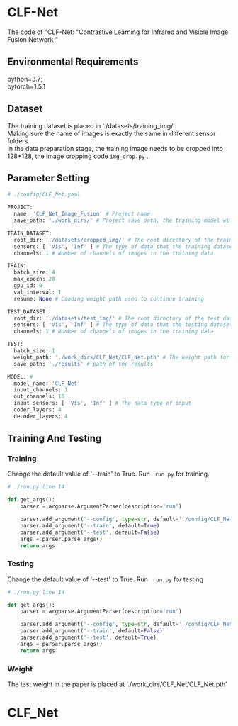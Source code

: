 # CLF-Net  
The code of "CLF-Net: "Contrastive Learning for Infrared and Visible Image Fusion Network "

## Environmental Requirements  
python=3.7;   
pytorch=1.5.1 

  
## Dataset  
The training dataset is placed in './datasets/training_img/'.  
Making sure the name of images is exactly the same in different sensor folders.  
In the data preparation stage, the training image needs to be cropped into 128*128, the image cropping code ` img_crop.py ` .



## Parameter Setting  
  
```python
# ./config/CLF_Net.yaml

PROJECT: 
  name: 'CLF_Net_Image_Fusion' # Project name
  save_path: './work_dirs/' # Project save path, the training model will be saved to this path

TRAIN_DATASET: 
  root_dir: './datasets/cropped_img/' # The root directory of the training dataset
  sensors: [ 'Vis', 'Inf' ] # The type of data that the training dataset contains
  channels: 1 # Number of channels of images in the training data

TRAIN: 
  batch_size: 4 
  max_epoch: 20 
  gpu_id: 0
  val_interval: 1 
  resume: None # Loading weight path used to continue training

TEST_DATASET: 
  root_dir: './datasets/test_img/' # The root directory of the test dataset
  sensors: [ 'Vis', 'Inf' ] # The type of data that the testing dataset contains
  channels: 1 # Number of channels of images in the training data

TEST: 
  batch_size: 1
  weight_path: './work_dirs/CLF_Net/CLF_Net.pth' # The weight path for testing
  save_path: './results' # path of the results

MODEL: # 
  model_name: 'CLF_Net' 
  input_channels: 1 
  out_channels: 16 
  input_sensors: [ 'Vis', 'Inf' ] # The data type of input
  coder_layers: 4 
  decoder_layers: 4 

```  

## Training And Testing  
  
### Training  
Change the default value of '--train' to True. Run  ` run.py`  for training.

```python
# ./run.py line 14

def get_args():
    parser = argparse.ArgumentParser(description='run')

    parser.add_argument('--config', type=str, default='./config/CLF_Net.yaml')
    parser.add_argument('--train', default=True)
    parser.add_argument('--test', default=False)
    args = parser.parse_args()
    return args
```
  
### Testing  
Change the default value of '--test' to True. Run  ` run.py`  for testing  

```python
# ./run.py line 14

def get_args():
    parser = argparse.ArgumentParser(description='run')

    parser.add_argument('--config', type=str, default='./config/CLF_Net.yaml')
    parser.add_argument('--train', default=False)
    parser.add_argument('--test', default=True)
    args = parser.parse_args()
    return args
``` 
    
### Weight 
The test weight in the paper is placed at './work_dirs/CLF_Net/CLF_Net.pth'
 

# CLF_Net
